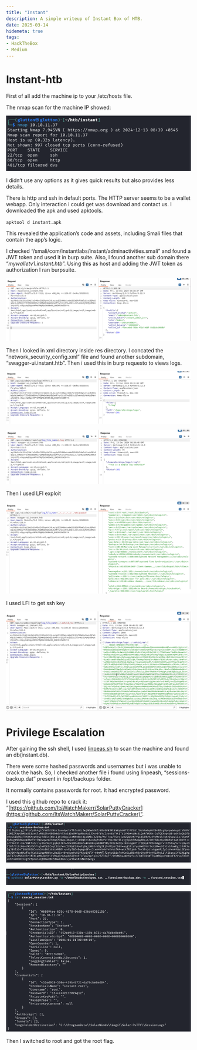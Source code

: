 ```yaml
---
title: "Instant"
description: A simple writeup of Instant Box of HTB.
date: 2025-03-14
hidemeta: true
tags:
- HackTheBox
- Medium
---
```


# Instant-htb

First of all add the machine ip to your /etc/hosts file.

The nmap scan for the machine IP showed:

![Screenshot_2024-12-13_08-43-17.png](Instant-htb%2015bb62881f09801a8d20e31537db9e35/Screenshot_2024-12-13_08-43-17.png)

I didn’t use any options as it gives quick results but also provides less details.

There is http and ssh in default ports. The HTTP server seems to be a wallet webapp. Only interaction i could get was download and contact us. I downloaded  the apk  and used apktools.

`apktool d instant.apk`

This revealed the application’s code and assets, including Smali files that contain the app’s logic.

I checked “/smali/com/instantlabs/instant/adminactivities.smali” and found a JWT token and used it in burp suite. Also, I found another sub domain there “*mywalletv1.instant.htb*”. Using this as host and adding the JWT token as authorization I ran burpsuite.

![Screenshot_2024-12-13_12-15-53.png](Instant-htb%2015bb62881f09801a8d20e31537db9e35/Screenshot_2024-12-13_12-15-53.png)

Then I looked in xml directory inside res directory. I concated the “network_security_config.xml” file and found another subdomain, “swagger-ui.instant.htb”. Then i used this in burp requesto to views logs.

![Screenshot_2024-12-13_12-23-40.png](Instant-htb%2015bb62881f09801a8d20e31537db9e35/Screenshot_2024-12-13_12-23-40.png)

![Screenshot_2024-12-13_12-25-01.png](Instant-htb%2015bb62881f09801a8d20e31537db9e35/Screenshot_2024-12-13_12-25-01.png)

Then I used LFI exploit

![Screenshot_2024-12-13_12-28-46.png](Instant-htb%2015bb62881f09801a8d20e31537db9e35/Screenshot_2024-12-13_12-28-46.png)

I used LFI to get ssh key

![Screenshot_2024-12-13_12-42-19.png](Instant-htb%2015bb62881f09801a8d20e31537db9e35/Screenshot_2024-12-13_12-42-19.png)

# Privilege Escalation

After gaining the ssh shell, I used [linpeas.sh](http://linpeas.sh) to scan the machine and found an db(instant.db).

There were some hashed passwords and usernames but i was unable to crack the hash. So, I checked another file i found using linpeash, “sessions-backup.dat” present in /opt/backups folder.

It normally contains passwords for root. It had encrypted password. 

 I used this github repo to crack it: “[https://github.com/ItsWatchMakerr/SolarPuttyCracker](https://github.com/ItsWatchMakerr/SolarPuttyCracker)”.

![Screenshot_2024-12-15_10-54-42.png](Instant-htb%2015bb62881f09801a8d20e31537db9e35/Screenshot_2024-12-15_10-54-42.png)

![Screenshot_2024-12-15_10-56-51.png](Instant-htb%2015bb62881f09801a8d20e31537db9e35/Screenshot_2024-12-15_10-56-51.png)

![Screenshot_2024-12-15_10-59-11.png](Instant-htb%2015bb62881f09801a8d20e31537db9e35/Screenshot_2024-12-15_10-59-11.png)

Then I switched to root and got the root flag.